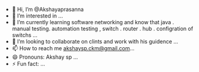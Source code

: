- 👋 Hi, I’m @Akshayaprasanna
- 👀 I’m interested in ...
- 🌱 I’m currently learning software networking and know that java . manual testing. automation testing , switch . router . hub . configration of switchs  ...
- 💞️ I’m looking to collaborate on clints and work with his guidence  ...
- 📫 How to reach me akshaysp.ckm@gmail.com...
- 😄 Pronouns: Akshay sp ...
- ⚡ Fun fact: ...

<!---
Akshayaprasanna/Akshayaprasanna is a ✨ special ✨ repository because its `README.md` (this file) appears on your GitHub profile.
You can click the Preview link to take a look at your changes.
--->

